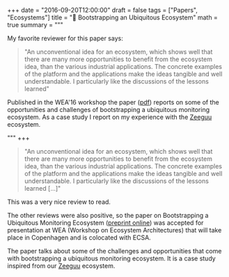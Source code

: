 +++
date = "2016-09-20T12:00:00"
draft = false
tags = ["Papers", "Ecosystems"]
title = "📝 Bootstrapping an Ubiquitous Ecosystem"
math = true
summary = """

My favorite reviewer for this paper says: 

> "An unconventional idea for an ecosystem, which shows well that there are many more opportunities to benefit from the ecosystem idea, than the various industrial applications. The concrete examples of the platform and the applications make the ideas tangible and well understandable. I particularly like the discussions of the lessons learned" 

Published in the WEA'16 workshop the paper ([pdf](https://github.com/mircealungu/Bootstrapping_an_Ecosystem__WEA16/blob/master/preprint.pdf)) reports on some of the opportunities and challenges of bootstrapping a ubiquitous monitoring ecosystem. As a case study I report on my experience with the [Zeeguu](https://zeeguu.unibe.ch) ecosystem.

"""
+++

> "An unconventional idea for an ecosystem, which shows well that there are many more opportunities to benefit from the ecosystem idea, than the various industrial applications. The concrete examples of the platform and the applications make the ideas tangible and well understandable. I particularly like the discussions of the lessons learned [...]" 

This was a very nice review to read. 

The other reviews were also positive, so the paper on Bootstrapping a Ubiquitous Monitoring Ecosystem ([preprint online](https://github.com/mircealungu/Bootstrapping_an_Ecosystem__WEA16/blob/master/preprint.pdf)) was accepted for presentation at WEA (Workshop on Ecosystem Architectures) that will take place in Copenhagen and is colocated with ECSA.

The paper talks about some of the challenges and 
opportunities that come with bootstrapping a 
ubiquitous monitoring ecosystem. It is a case 
study inspired from our [Zeeguu](https://zeeguu.unibe.ch) ecosystem.
